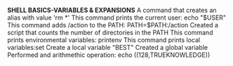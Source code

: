 **SHELL BASICS-VARIABLES & EXPANSIONS**
A command that creates an alias with value 'rm *'
This command prints the current user: echo "$USER"
This command adds /action to the PATH: PATH=$PATH:/action
Created a script that counts the number of directories in the PATH
This command prints environmental variables: printenv
This command prints local variables:set
Create a local variable "BEST"
Created a global variable
Performed and arithmethic operation: echo $((128,$TRUEKNOWLEDGE))
